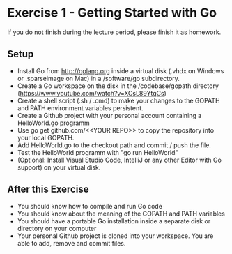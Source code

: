 # Exercise 1 - Getting Started with Go

If you do not finish during the lecture period, please finish it as homework.


## Setup

- Install Go from http://golang.org inside a virtual disk 
  (.vhdx on Windows or .sparseimage on Mac) in a /software/go subdirectory.
- Create a Go workspace on the disk in the /codebase/gopath directory (https://www.youtube.com/watch?v=XCsL89YtqCs)
- Create a shell script (.sh / .cmd) to make your changes to the GOPATH and PATH environment variables persistent.
- Create a Github project with your personal account containing a HelloWorld.go programm
- Use go get github.com/\<\<YOUR REPO\>\> to copy the repository into your local GOPATH.
- Add HelloWorld.go to the checkout path and commit / push the file.
- Test the HelloWorld programm with "go run HelloWorld"
- (Optional: Install Visual Studio Code, IntelliJ or any other Editor with Go support) on your virtual disk.

## After this Exercise
- You should know how to compile and run Go code
- You should know about the meaning of the GOPATH and PATH variables
- You should have a portable Go installation inside a separate disk or directory on your computer
- Your personal Github project is cloned into your workspace. You are able to add, remove and commit files.

